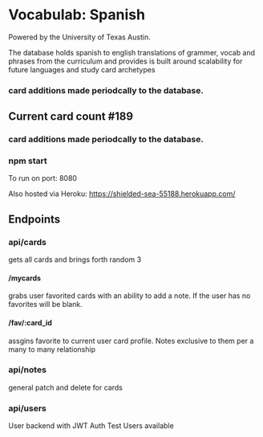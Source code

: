 # Vocabulab: Spanish
Powered by the University of Texas Austin.

The database holds spanish to english translations of grammer, vocab and phrases from the curriculum and provides is built around scalability
for future languages and study card archetypes

### card additions made periodcally to the database.
## Current card count #189

### card additions made periodcally to the database.


### npm start 
To run on port: 8080

Also hosted via Heroku:
https://shielded-sea-55188.herokuapp.com/


## Endpoints
### api/cards
gets all cards and brings forth random 3

#### /mycards
grabs user favorited cards with an ability to add a note.  If the user has no favorites will be blank.

#### /fav/:card_id
assgins favorite to current user card profile.  Notes exclusive to them per a many to many relationship

### api/notes
general patch and delete for cards

### api/users
User backend with JWT Auth
Test Users available
